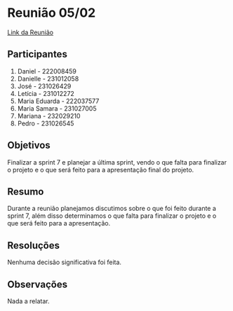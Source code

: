 # Reunião 05/02

[Link da Reunião](https://unbbr.sharepoint.com/sites/MDS20242/Documentos%20Compartilhados/Equipe%20Fehu/Recordings/Equipe%20Fehu%20-%20Fim%20de%20Sprint-20250205_145203-Grava%C3%A7%C3%A3o%20de%20Reuni%C3%A3o.mp4?web=1&referrer=Teams.TEAMS-WEB&referrerScenario=MeetingChicletGetLink.view)

## Participantes

1. Daniel - 222008459
2. Danielle - 231012058
4. José - 231026429
5. Letícia - 231012272
6. Maria Eduarda - 222037577
7. Maria Samara - 231027005
8. Mariana - 232029210
9. Pedro - 231026545

## Objetivos

Finalizar a sprint 7 e planejar a última sprint, vendo o que falta para finalizar o projeto e o que será feito para a apresentação final do projeto.

## Resumo

Durante a reunião planejamos discutimos sobre o que foi feito durante a sprint 7, além disso determinamos o que falta para finalizar o projeto e o que será feito para a apresentação.

## Resoluções

Nenhuma decisão significativa foi feita.

## Observações

Nada a relatar.